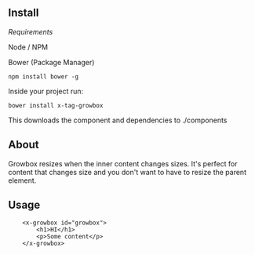 ## Install

*Requirements*

Node / NPM

Bower (Package Manager)

```
npm install bower -g
```

Inside your project run:

```
bower install x-tag-growbox
```

This downloads the component and dependencies to ./components



## About

Growbox resizes when the inner content changes sizes.  It's perfect for content that changes size and you don't want to have to resize the parent element.

## Usage

```
	<x-growbox id="growbox">
		<h1>HI</h1>
		<p>Some content</p>
	</x-growbox>
```

